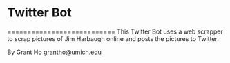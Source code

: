 # Twitter Bot
===========================
 This Twitter Bot uses a web scrapper to scrap pictures of Jim Harbaugh online
 and posts the pictures to Twitter. 
 
 By Grant Ho <grantho@umich.edu>
